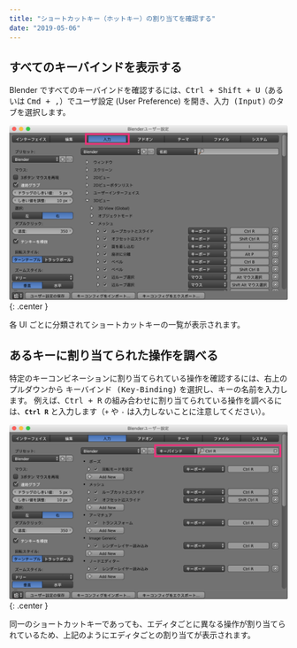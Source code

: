 ```yaml
---
title: "ショートカットキー（ホットキー）の割り当てを確認する"
date: "2019-05-06"
---
```


すべてのキーバインドを表示する
----

Blender ですべてのキーバインドを確認するには、<kbd>Ctrl + Shift + U</kbd>（あるいは <kbd>Cmd + ,</kbd>）でユーザ設定 (User Preference) を開き、<samp>入力 (Input)</samp> のタブを選択します。

![shortcut-keys-001.png](./shortcut-keys-001.png){: .center }

各 UI ごとに分類されてショートカットキーの一覧が表示されます。


あるキーに割り当てられた操作を調べる
----

特定のキーコンビネーションに割り当てられている操作を確認するには、右上のプルダウンから <samp>キーバインド (Key-Binding)</samp> を選択し、キーの名前を入力します。
例えば、<kbd>Ctrl + R</kbd> の組み合わせに割り当てられている操作を調べるには、**`Ctrl R`** と入力します（`+` や `-` は入力しないことに注意してください）。

![shortcut-keys-002.png](./shortcut-keys-002.png){: .center }

同一のショートカットキーであっても、エディタごとに異なる操作が割り当てられているため、上記のようにエディタごとの割り当てが表示されます。

